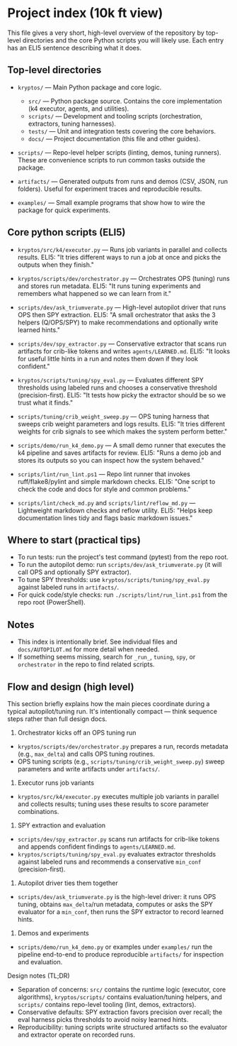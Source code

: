 # Project index (10k ft view)

This file gives a very short, high-level overview of the repository by top-level directories and the
core Python scripts you will likely use. Each entry has an ELI5 sentence describing what it does.

## Top-level directories

- `kryptos/` — Main Python package and core logic.
  - `src/` — Python package source. Contains the core implementation (k4 executor, agents, and
    utilities).
  - `scripts/` — Development and tooling scripts (orchestration, extractors, tuning harnesses).
  - `tests/` — Unit and integration tests covering the core behaviors.
  - `docs/` — Project documentation (this file and other guides).

- `scripts/` — Repo-level helper scripts (linting, demos, tuning runners). These are convenience
scripts to run common tasks outside the package.

- `artifacts/` — Generated outputs from runs and demos (CSV, JSON, run folders). Useful for
experiment traces and reproducible results.

- `examples/` — Small example programs that show how to wire the package for quick experiments.

## Core python scripts (ELI5)

- `kryptos/src/k4/executor.py` — Runs job variants in parallel and collects results. ELI5: "It tries
different ways to run a job at once and picks the outputs when they finish."

- `kryptos/scripts/dev/orchestrator.py` — Orchestrates OPS (tuning) runs and stores run metadata.
ELI5: "It runs tuning experiments and remembers what happened so we can learn from it."

- `scripts/dev/ask_triumverate.py` — High-level autopilot driver that runs OPS then SPY extraction.
ELI5: "A small orchestrator that asks the 3 helpers (Q/OPS/SPY) to make recommendations and
optionally write learned hints."

- `scripts/dev/spy_extractor.py` — Conservative extractor that scans run artifacts for crib-like
tokens and writes `agents/LEARNED.md`. ELI5: "It looks for useful little hints in a run and notes
them down if they look confident."

- `kryptos/scripts/tuning/spy_eval.py` — Evaluates different SPY thresholds using labeled runs and
chooses a conservative threshold (precision-first). ELI5: "It tests how picky the extractor should
be so we trust what it finds."

- `scripts/tuning/crib_weight_sweep.py` — OPS tuning harness that sweeps crib weight parameters and
logs results. ELI5: "It tries different weights for crib signals to see which makes the system
perform better."

- `scripts/demo/run_k4_demo.py` — A small demo runner that executes the k4 pipeline and saves
artifacts for review. ELI5: "Runs a demo job and stores its outputs so you can inspect how the
system behaved."

- `scripts/lint/run_lint.ps1` — Repo lint runner that invokes ruff/flake8/pylint and simple markdown
checks. ELI5: "One script to check the code and docs for style and common problems."

- `scripts/lint/check_md.py` and `scripts/lint/reflow_md.py` — Lightweight markdown checks and
reflow utility. ELI5: "Helps keep documentation lines tidy and flags basic markdown issues."

## Where to start (practical tips)

- To run tests: run the project's test command (pytest) from the repo root.
- To run the autopilot demo: run `scripts/dev/ask_triumverate.py` (it will call OPS and optionally
SPY extractor).
- To tune SPY thresholds: use `kryptos/scripts/tuning/spy_eval.py` against labeled runs in
`artifacts/`.
- For quick code/style checks: run `./scripts/lint/run_lint.ps1` from the repo root (PowerShell).

## Notes

- This index is intentionally brief. See individual files and `docs/AUTOPILOT.md` for more detail
when needed.
- If something seems missing, search for `_run_`, `tuning`, `spy`, or `orchestrator` in the repo to
find related scripts.

## Flow and design (high level)

This section briefly explains how the main pieces coordinate during a typical autopilot/tuning run.
It's intentionally compact — think sequence steps rather than full design docs.

1. Orchestrator kicks off an OPS tuning run

- `kryptos/scripts/dev/orchestrator.py` prepares a run, records metadata (e.g., `max_delta`) and
calls OPS tuning routines.
- OPS tuning scripts (e.g., `scripts/tuning/crib_weight_sweep.py`) sweep parameters and write
artifacts under `artifacts/`.

1. Executor runs job variants

- `kryptos/src/k4/executor.py` executes multiple job variants in parallel and collects results;
tuning uses these results to score parameter combinations.

1. SPY extraction and evaluation

- `scripts/dev/spy_extractor.py` scans run artifacts for crib-like tokens and appends confident
findings to `agents/LEARNED.md`.
- `kryptos/scripts/tuning/spy_eval.py` evaluates extractor thresholds against labeled runs and
recommends a conservative `min_conf` (precision-first).

1. Autopilot driver ties them together

- `scripts/dev/ask_triumverate.py` is the high-level driver: it runs OPS tuning, obtains
`max_delta`/run metadata, computes or asks the SPY evaluator for a `min_conf`, then runs the SPY
extractor to record learned hints.

1. Demos and experiments

- `scripts/demo/run_k4_demo.py` or examples under `examples/` run the pipeline end-to-end to produce
reproducible `artifacts/` for inspection and evaluation.

Design notes (TL;DR)

- Separation of concerns: `src/` contains the runtime logic (executor, core algorithms),
`kryptos/scripts/` contains evaluation/tuning helpers, and `scripts/` contains repo-level tooling
(lint, demos, extractors).
- Conservative defaults: SPY extraction favors precision over recall; the eval harness picks
thresholds to avoid noisy learned hints.
- Reproducibility: tuning scripts write structured artifacts so the evaluator and extractor operate
on recorded runs.
